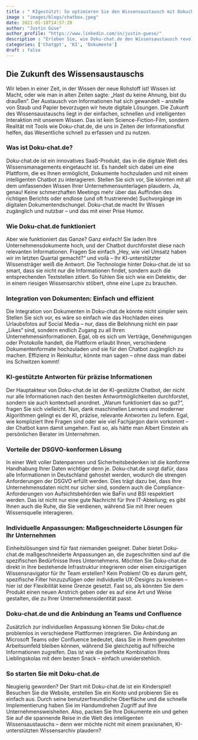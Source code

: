 ```yaml
---
title : " KIgestützt: So optimieren Sie den Wissensaustausch mit Dokuchat.de"
image : "images/blogs/chatbox.jpeg"
date: 2021-01-18T14:57:28
author: "Justin Güse"
author_profile: "https://www.linkedin.com/in/justin-guese/"
description : "Erleben Sie, wie Doku-chat.de den Wissensaustausch revolutioniert! Nutzen Sie KI, um präzise Antworten aus Ihren Dokumenten zu erhalten. DSGVO-konform und anpassbar!"
categories: ['Chatgpt', 'KI', 'Dokumente']
draft : false
---
```


## Die Zukunft des Wissensaustauschs

Wir leben in einer Zeit, in der Wissen der neue Rohstoff ist! Wissen ist Macht, oder wie man in alten Zeiten sagte: „Hast du keine Ahnung, bist du draußen“. Der Austausch von Informationen hat sich gewandelt – anstelle von Staub und Papier bevorzugen wir heute digitale Lösungen. Die Zukunft des Wissensaustauschs liegt in der einfachen, schnellen und intelligenten Interaktion mit unserem Wissen. Das ist kein Science-Fiction-Film, sondern Realität mit Tools wie Doku-chat.de, die uns in Zeiten der Informationsflut helfen, das Wesentliche schnell zu erfassen und zu nutzen.

### Was ist Doku-chat.de?

Doku-chat.de ist ein innovatives SaaS-Produkt, das in die digitale Welt des Wissensmanagements eingetaucht ist. Es handelt sich dabei um eine Plattform, die es Ihnen ermöglicht, Dokumente hochzuladen und mit einem intelligenten Chatbot zu interagieren. Stellen Sie sich vor, Sie könnten mit all dem umfassenden Wissen Ihrer Unternehmensunterlagen plaudern. Ja, genau! Keine schmerzhaften Meetings mehr über das Auffinden des richtigen Berichts oder endlose (und oft frustrierende) Suchvorgänge im digitalen Dokumentendschungel. Doku-chat.de macht Ihr Wissen zugänglich und nutzbar – und das mit einer Prise Humor.

### Wie Doku-chat.de funktioniert

Aber wie funktioniert das Ganze? Ganz einfach! Sie laden Ihre Unternehmensdokumente hoch, und der Chatbot durchforstet diese nach relevanten Informationen. Fragen Sie einfach „Hey, wie viel Umsatz haben wir im letzten Quartal gemacht?“ und voilà – Ihr KI-unterstützter Wissensträger weiß die Antwort. Die Technologie hinter Doku-chat.de ist so smart, dass sie nicht nur die Informationen findet, sondern auch die entsprechenden Textstellen zitiert. So fühlen Sie sich wie ein Detektiv, der in einem riesigen Wissensarchiv stöbert, ohne eine Lupe zu brauchen.

### Integration von Dokumenten: Einfach und effizient

Die Integration von Dokumenten in Doku-chat.de könnte nicht simpler sein. Stellen Sie sich vor, es wäre so einfach wie das Hochladen eines Urlaubsfotos auf Social Media – nur, dass die Belohnung nicht ein paar „Likes“ sind, sondern endlich Zugang zu all Ihren Unternehmensinformationen. Egal, ob es sich um Verträge, Genehmigungen oder Protokolle handelt, die Plattform erlaubt Ihnen, verschiedene Dokumentenformate hochzuladen und sie für den Chatbot zugänglich zu machen. Effizienz in Reinkultur, könnte man sagen – ohne dass man dabei ins Schwitzen kommt!

### KI-gestützte Antworten für präzise Informationen

Der Hauptakteur von Doku-chat.de ist der KI-gestützte Chatbot, der nicht nur alle Informationen nach den besten Antwortmöglichkeiten durchforstet, sondern sie auch kontextuell anordnet. „Warum funktioniert das so gut?“, fragen Sie sich vielleicht. Nun, dank maschinellen Lernens und moderner Algorithmen gelingt es der KI, präzise, relevante Antworten zu liefern. Egal, wie kompliziert Ihre Fragen sind oder wie viel Fachjargon darin vorkommt – der Chatbot kann damit umgehen. Fast so, als hätte man Albert Einstein als persönlichen Berater im Unternehmen.

### Vorteile der DSGVO-konformen Lösung

In einer Welt voller Datenpannen und Sicherheitsbedenken ist die konforme Handhabung Ihrer Daten wichtiger denn je. Doku-chat.de sorgt dafür, dass alle Informationen in Deutschland gehostet werden, wodurch die strengen Anforderungen der DSGVO erfüllt werden. Dies trägt dazu bei, dass Ihre Unternehmensdaten nicht nur sicher sind, sondern auch die Compliance-Anforderungen von Aufsichtsbehörden wie BaFin und BSI respektiert werden. Das ist nicht nur eine gute Nachricht für Ihre IT-Abteilung; es gibt Ihnen auch die Ruhe, die Sie verdienen, während Sie mit Ihrer neuen Wissensquelle interagieren.

### Individuelle Anpassungen: Maßgeschneiderte Lösungen für Ihr Unternehmen

Einheitslösungen sind für fast niemanden geeignet. Daher bietet Doku-chat.de maßgeschneiderte Anpassungen an, die zugeschnitten sind auf die spezifischen Bedürfnisse Ihres Unternehmens. Möchten Sie Doku-chat.de direkt in Ihre bestehende Infrastruktur integrieren oder einen einzigartigen Wissensnavigator für Ihr Team erstellen? Kein Problem! Ob es darum geht, spezifische Filter hinzuzufügen oder individuelle UX-Designs zu kreieren – hier ist der Flexibilität keine Grenze gesetzt. Fast so, als könnten Sie dem Produkt einen neuen Anstrich geben oder es auf eine Art und Weise gestalten, die zu Ihrer Unternehmensidentität passt.

### Doku-chat.de und die Anbindung an Teams und Confluence

Zusätzlich zur individuellen Anpassung können Sie Doku-chat.de problemlos in verschiedene Plattformen integrieren. Die Anbindung an Microsoft Teams oder Confluence bedeutet, dass Sie in Ihrem gewohnten Arbeitsumfeld bleiben können, während Sie gleichzeitig auf hilfreiche Informationen zugreifen. Das ist wie die perfekte Kombination Ihres Lieblingskolas mit dem besten Snack – einfach unwiderstehlich.

### So starten Sie mit Doku-chat.de

Neugierig geworden? Der Start mit Doku-chat.de ist ein Kinderspiel! Besuchen Sie die Website, erstellen Sie ein Konto und probieren Sie es einfach aus. Durch seine benutzerfreundliche Oberfläche und die schnelle Implementierung haben Sie im Handumdrehen Zugriff auf Ihre Unternehmensweisheiten. Also, packen Sie Ihre Dokumente ein und gehen Sie auf die spannende Reise in die Welt des intelligenten Wissensaustauschs – denn wer möchte nicht mit einem praxisnahen, KI-unterstützten Wissensarchiv plaudern?